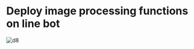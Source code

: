 # Deploy image processing functions on line bot
![d8](https://user-images.githubusercontent.com/48171500/232245164-5402de9c-006e-43d0-97b3-696ed893d81e.PNG)
